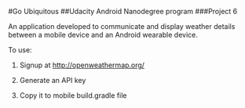 #Go Ubiquitous
##Udacity Android Nanodegree program
###Project 6

An application developed to communicate and display weather details between a mobile device and an Android wearable device.

To use:

1. Signup at http://openweathermap.org/

2. Generate an API key

3. Copy it to mobile build.gradle file
